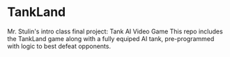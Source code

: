 # TankLand
Mr. Stulin's intro class final project: Tank AI Video Game
This repo includes the TankLand game along with a fully equiped AI tank, pre-programmed with logic to best defeat opponents.
